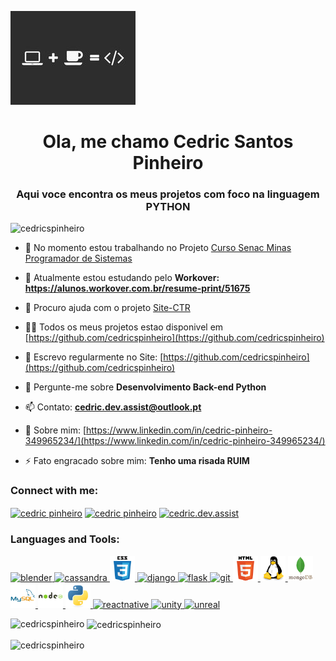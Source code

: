 ![Bainer](https://github.com/cedricspinheiro/Site-CTR/blob/main/080fc6b285e3469f1a824d7cbf25f0f1.jpg?raw=true)
<h1 align="center">Ola, me chamo Cedric Santos Pinheiro</h1>
<h3 align="center">Aqui voce encontra os meus projetos com foco na linguagem PYTHON</h3>

<p align="left"> <img src="https://komarev.com/ghpvc/?username=cedricspinheiro&label=Profile%20views&color=0e75b6&style=flat" alt="cedricspinheiro" /> </p>

- 🔭 No momento estou trabalhando no Projeto [Curso Senac Minas Programador de Sistemas](https://github.com/cedricspinheiro/Senac-Minas)

- 🌱 Atualmente estou estudando pelo **Workover: https://alunos.workover.com.br/resume-print/51675**

- 🤝 Procuro ajuda com o projeto [Site-CTR](https://github.com/cedricspinheiro/Site-CTR)

- 👨‍💻 Todos os meus projetos estao disponivel em [https://github.com/cedricspinheiro](https://github.com/cedricspinheiro)

- 📝 Escrevo regularmente no Site: [https://github.com/cedricspinheiro](https://github.com/cedricspinheiro)

- 💬 Pergunte-me sobre **Desenvolvimento Back-end Python**

- 📫 Contato: **cedric.dev.assist@outlook.pt**

- 📄 Sobre mim: [https://www.linkedin.com/in/cedric-pinheiro-349965234/](https://www.linkedin.com/in/cedric-pinheiro-349965234/)

- ⚡ Fato engracado sobre mim: **Tenho uma risada RUIM**

<h3 align="left">Connect with me:</h3>
<p align="left">
<a href="https://linkedin.com/in/cedric pinheiro" target="blank"><img align="center" src="https://raw.githubusercontent.com/rahuldkjain/github-profile-readme-generator/master/src/images/icons/Social/linked-in-alt.svg" alt="cedric pinheiro" height="30" width="40" /></a>
<a href="https://fb.com/cedric pinheiro" target="blank"><img align="center" src="https://raw.githubusercontent.com/rahuldkjain/github-profile-readme-generator/master/src/images/icons/Social/facebook.svg" alt="cedric pinheiro" height="30" width="40" /></a>
<a href="https://instagram.com/cedric.dev.assist" target="blank"><img align="center" src="https://raw.githubusercontent.com/rahuldkjain/github-profile-readme-generator/master/src/images/icons/Social/instagram.svg" alt="cedric.dev.assist" height="30" width="40" /></a>
</p>

<h3 align="left">Languages and Tools:</h3>
<p align="left"> <a href="https://www.blender.org/" target="_blank" rel="noreferrer"> <img src="https://download.blender.org/branding/community/blender_community_badge_white.svg" alt="blender" width="40" height="40"/> </a> <a href="https://cassandra.apache.org/" target="_blank" rel="noreferrer"> <img src="https://www.vectorlogo.zone/logos/apache_cassandra/apache_cassandra-icon.svg" alt="cassandra" width="40" height="40"/> </a> <a href="https://www.w3schools.com/css/" target="_blank" rel="noreferrer"> <img src="https://raw.githubusercontent.com/devicons/devicon/master/icons/css3/css3-original-wordmark.svg" alt="css3" width="40" height="40"/> </a> <a href="https://www.djangoproject.com/" target="_blank" rel="noreferrer"> <img src="https://cdn.worldvectorlogo.com/logos/django.svg" alt="django" width="40" height="40"/> </a> <a href="https://flask.palletsprojects.com/" target="_blank" rel="noreferrer"> <img src="https://www.vectorlogo.zone/logos/pocoo_flask/pocoo_flask-icon.svg" alt="flask" width="40" height="40"/> </a> <a href="https://git-scm.com/" target="_blank" rel="noreferrer"> <img src="https://www.vectorlogo.zone/logos/git-scm/git-scm-icon.svg" alt="git" width="40" height="40"/> </a> <a href="https://www.w3.org/html/" target="_blank" rel="noreferrer"> <img src="https://raw.githubusercontent.com/devicons/devicon/master/icons/html5/html5-original-wordmark.svg" alt="html5" width="40" height="40"/> </a> <a href="https://www.linux.org/" target="_blank" rel="noreferrer"> <img src="https://raw.githubusercontent.com/devicons/devicon/master/icons/linux/linux-original.svg" alt="linux" width="40" height="40"/> </a> <a href="https://www.mongodb.com/" target="_blank" rel="noreferrer"> <img src="https://raw.githubusercontent.com/devicons/devicon/master/icons/mongodb/mongodb-original-wordmark.svg" alt="mongodb" width="40" height="40"/> </a> <a href="https://www.mysql.com/" target="_blank" rel="noreferrer"> <img src="https://raw.githubusercontent.com/devicons/devicon/master/icons/mysql/mysql-original-wordmark.svg" alt="mysql" width="40" height="40"/> </a> <a href="https://nodejs.org" target="_blank" rel="noreferrer"> <img src="https://raw.githubusercontent.com/devicons/devicon/master/icons/nodejs/nodejs-original-wordmark.svg" alt="nodejs" width="40" height="40"/> </a> <a href="https://www.python.org" target="_blank" rel="noreferrer"> <img src="https://raw.githubusercontent.com/devicons/devicon/master/icons/python/python-original.svg" alt="python" width="40" height="40"/> </a> <a href="https://reactnative.dev/" target="_blank" rel="noreferrer"> <img src="https://reactnative.dev/img/header_logo.svg" alt="reactnative" width="40" height="40"/> </a> <a href="https://unity.com/" target="_blank" rel="noreferrer"> <img src="https://www.vectorlogo.zone/logos/unity3d/unity3d-icon.svg" alt="unity" width="40" height="40"/> </a> <a href="https://unrealengine.com/" target="_blank" rel="noreferrer"> <img src="https://raw.githubusercontent.com/kenangundogan/fontisto/036b7eca71aab1bef8e6a0518f7329f13ed62f6b/icons/svg/brand/unreal-engine.svg" alt="unreal" width="40" height="40"/> </a> </p>

<p><img align="left" src="https://github-readme-stats.vercel.app/api/top-langs?username=cedricspinheiro&show_icons=true&theme=dark&locale=en&layout=compact" alt="cedricspinheiro" /></p>

<p>&nbsp;<img align="center" src="https://github-readme-stats.vercel.app/api?username=cedricspinheiro&show_icons=true&theme=dark&locale=en" alt="cedricspinheiro" /></p>

<p><img align="center" src="https://github-readme-streak-stats.herokuapp.com/?user=cedricspinheiro&theme=dark" alt="cedricspinheiro" /></p>
